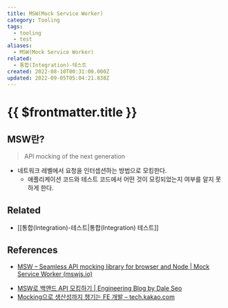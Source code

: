 ```yaml
---
title: MSW(Mock Service Worker)
category: Tooling
tags:
  - tooling
  - test
aliases:
  - MSW(Mock Service Worker)
related:
  - 통합(Integration)-테스트
created: 2022-08-10T00:31:00.000Z
updated: 2022-09-05T05:04:21.838Z
---
```


# {{ $frontmatter.title }}

## MSW란?

> API mocking of the next generation

- 네트워크 레벨에서 요청을 인터셉션하는 방법으로 모킹한다.
  - 애플리케이션 코드와 테스트 코드에서 어떤 것이 모킹되었는지 여부를 알지 못하게 한다.

## Related

- [[통합(Integration)-테스트|통합(Integration) 테스트]]

## References

- [MSW – Seamless API mocking library for browser and Node | Mock Service Worker (mswjs.io)](https://mswjs.io/)
<!-- @case-police-ignore Seo -->
- [MSW로 백앤드 API 모킹하기 | Engineering Blog by Dale Seo](https://www.daleseo.com/mock-service-worker/)
- [Mocking으로 생산성까지 챙기는 FE 개발 – tech.kakao.com](https://tech.kakao.com/2021/09/29/mocking-fe/)
